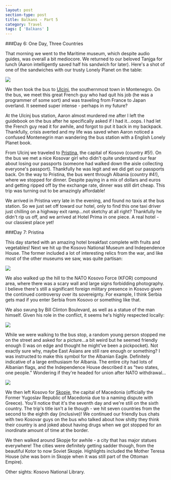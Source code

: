 ```yaml
---
layout: post
section-type: post
title: Balkans - Part 5
category: Travel
tags: [ 'Balkans' ]
---
```

###Day 6: One Day, Three Countries

That morning we went to the Maritime museum, which despite audio guides, was overall
a bit mediocore. We returned to our beloved
Tanjga for lunch (Aaron intelligently saved half his sandwich for later).
Here's a shot of one of the sandwiches with our trusty Lonely Planet on the table:

![](https://dl.dropboxusercontent.com/s/wvg1pl38nfjkqze/P3180001.JPG?dl=0)

We then took the bus to [Ulcinj](https://en.wikipedia.org/wiki/Ulcinj),
the southernmost town in Montenegro. On the bus,
we meet this great French guy who had quit his job (he was a programmer of some sort)
and was traveling from France to Japan overland. It seemed super intense - perhaps in my future?

At the Ulcinj bus station, Aaron almost murdered me after I left the guidebook on the
bus after he specifically asked if I had it...oops. I had let the French guy read it for awhile,
and forgot to put it back in my backpack. Thankfully, crisis averted and my life was saved
when Aaron noticed a confused Montenegrin man wandering the bus station with a English
Lonely Planet book.

From Ulcinj we traveled to [Pristina](https://en.wikipedia.org/wiki/Pristina),
the capital of Kosovo (country #5!). On the bus we met a nice Kosovar girl who didn't
quite understand our fear about losing our passports (someone had walked down the aisle
collecting everyone's passport). Thankfully he was legit and we did get our passports
back. On the way to Pristina, the bus went through Albania (country #4!), where we stopped
for dinner. Despite paying in a mix of dollars and euros and getting ripped off by the
exchange rate, dinner was still dirt cheap. This trip was turning out to be amazingly affordable!

We arrived in Pristina very late in the evening, and found no taxis at the bus station.
So we just set off toward our hotel, only to find this one taxi driver just chilling
on a highway exit ramp...not sketchy at all right? Thankfully he didn't rip us off,
and we arrived at Hotel Prima in one piece. A real hotel - our classiest place yet!

###Day 7: Pristina

This day started with an amazing hotel breakfast complete with fruits and vegetables!
Next we hit up the Kosovo National Museum and Independence House. The former included a lot of
interesting relics from the war, and like most of the other museums we saw, was quite partisan:

![](https://dl.dropboxusercontent.com/s/bicsfdtfbirnpej/P3190011.JPG?dl=0)

We also walked up the hill to the NATO Kosovo Force (KFOR) compound area, where there was a scary
wall and large signs forbidding photography. I believe there's still a significant foreign military
presence in Kosovo given the continued controversy over its sovereignty. For example, I think Serbia
gets mad if you enter Serbia from Kosovo or something like that.

We also swung by Bill Clinton Boulevard, as well as a statue of the man himself. Given his role
in the conflict, it seems he's highly respected locally:

![](https://dl.dropboxusercontent.com/s/s1vdue8c3rywv9g/P3190029.JPG?dl=0)

While we were walking to the bus stop, a random young person stopped me on the street and asked
for a picture...a bit weird but he seemed friendly enough (I was on edge and thought he might've been
a pickpocket). Not exactly sure why, maybe East Asians are still rare enough or something?
I was instructed to make this symbol for the Albanian Eagle. Definitely indicative
of a large enthusiasm for Albania. The entire city had lots of Albanian flags, and the Independence
House described it as "two states, one people." Wondering if they're headed for union after NATO
withdrawal...

![](https://dl.dropboxusercontent.com/s/flwzj8abr4r5g3h/P3190034.JPG?dl=0)

We then left Kosovo for [Skopje](https://en.wikipedia.org/wiki/Skopje), the capital of Macedonia
(officially the Former Yugoslav Republic of Macedonia due to a naming dispute with Greece).
You'll notice that it's the seventh day and we're still on the sixth country. The trip's title isn't
a lie though - we hit seven countries from the second to the eighth day (inclusive)!
We continued our friendly bus chats with two Kosovar guys on the bus who talked about how shitty
they think their country is and joked about having drugs when we got stopped for an inordinate
amount of time at the border.

We then walked around Skopje for awhile - a city that has major statues everywhere! The cities
were definitely getting sadder though, from the beautiful Kotor to now Soviet Skopje. Highlights
included the Mother Teresa House (she was born in Skopje when it was still part of the Ottoman Empire).

Other sights: Kosovo National Library.